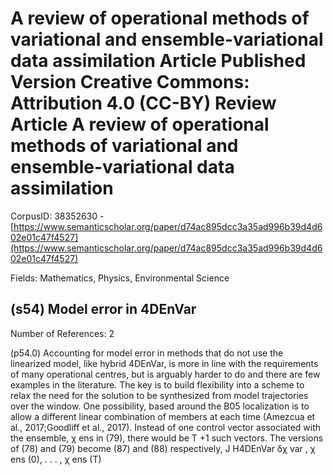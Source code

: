 # A review of operational methods of variational and ensemble-variational data assimilation Article Published Version Creative Commons: Attribution 4.0 (CC-BY) Review Article A review of operational methods of variational and ensemble-variational data assimilation

CorpusID: 38352630 - [https://www.semanticscholar.org/paper/d74ac895dcc3a35ad996b39d4d602e01c47f4527](https://www.semanticscholar.org/paper/d74ac895dcc3a35ad996b39d4d602e01c47f4527)

Fields: Mathematics, Physics, Environmental Science

## (s54) Model error in 4DEnVar
Number of References: 2

(p54.0) Accounting for model error in methods that do not use the linearized model, like hybrid 4DEnVar, is more in line with the requirements of many operational centres, but is arguably harder to do and there are few examples in the literature. The key is to build flexibility into a scheme to relax the need for the solution to be synthesized from model trajectories over the window. One possibility, based around the B05 localization is to allow a different linear combination of members at each time (Amezcua et al., 2017;Goodliff et al., 2017). Instead of one control vector associated with the ensemble, χ ens in (79), there would be T +1 such vectors. The versions of (78) and (79) become (87) and (88) respectively, J H4DEnVar δχ var , χ ens (0), . . . , χ ens (T)
